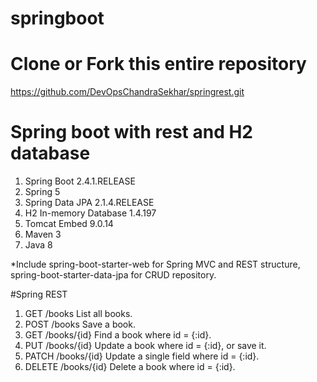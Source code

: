 # springboot
# Clone or Fork this entire repository
  https://github.com/DevOpsChandraSekhar/springrest.git
  
# Spring boot with rest and H2 database 
1.	Spring Boot 2.4.1.RELEASE
2.	Spring 5
3.	Spring Data JPA 2.1.4.RELEASE
4.	H2 In-memory Database 1.4.197
5.	Tomcat Embed 9.0.14
6.	Maven 3
7.	Java 8

*Include spring-boot-starter-web for Spring MVC and REST structure, spring-boot-starter-data-jpa for CRUD repository.

#Spring REST

1. GET	/books	List all books.
2. POST	/books	Save a book.
3. GET	/books/{id}	Find a book where id = {:id}.
4. PUT	/books/{id}	Update a book where id = {:id}, or save it.
5. PATCH	/books/{id}	Update a single field where id = {:id}.
6. DELETE	/books/{id}	Delete a book where id = {:id}.
 